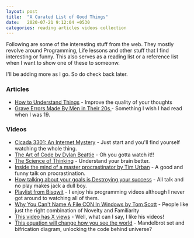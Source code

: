 ```yaml
---
layout: post
title:  "A Curated List of Good Things"
date:   2020-07-21 9:12:04 +0530
categories: reading articles videos collection
---
```


Following are some of the interesting stuff from the web. They mostly revolve around Programming, Life lessons and other stuff that I find interesting or funny. This also serves as a reading list or a reference list when I want to show one of these to someonw.

I'll be adding more as I go. So do check back later.


### Articles

* [How to Understand Things](https://nabeelqu.co/understanding) - Improve the quality of your thoughts
* [Grave Errors Made By Men in Their 20s
](https://lifemathmoney.com/grave-errors-made-by-men-in-their-20s/) - Something I wish I had read when I was 19.

### Videos

* [Cicada 3301: An Internet Mystery](https://www.youtube.com/watch?v=I2O7blSSzpI) - Just start and you'll find yourself watching the whole thing.
* [The Art of Code by Dylan Beattie](https://www.youtube.com/watch?v=6avJHaC3C2U) - Oh you gotta watch it!!
* [The Science of Thinking](https://www.youtube.com/watch?v=UBVV8pch1dM) - Understand your brain better.
* [Inside the mind of a master procrastinator by Tim Urban](https://www.youtube.com/watch?v=arj7oStGLkU) - A good and funny talk on procrastination.
* [How talking about your goals is Destroying your success](https://youtu.be/rN76CGsENeI) - All talk and no play makes jack a dull boy.
* [Playlist from Bisqwit](https://www.youtube.com/watch?v=y71lli8MS8s&list=PL41889A5E9CBD68CF) - I enjoy his programming videos although I never got around to watching all of them.
* [Why You Can't Name A File CON In Windows by Tom Scott](https://www.youtube.com/watch?v=bC6tngl0PTI) - People like just the right combination of Novelty and Familiarity
* [This video has X views](https://www.youtube.com/watch?v=BxV14h0kFs0) - Well, what can I say, I like his videos!
* [This equation will change how you see the world](https://www.youtube.com/watch?v=ovJcsL7vyrk) - Mandelbrot set and bifrication diagram, unlocking the code behind universe?
